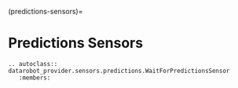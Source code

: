 (predictions-sensors)=

# Predictions Sensors

```{eval-rst}
.. autoclass:: datarobot_provider.sensors.predictions.WaitForPredictionsSensor
   :members:
```
